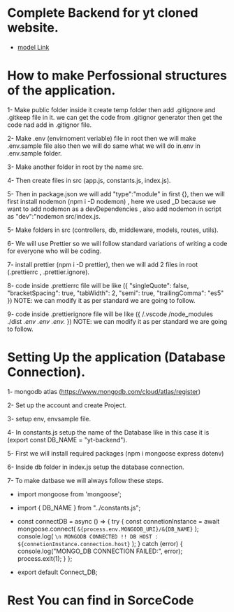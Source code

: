 # Complete Backend for yt cloned website.

- [model Link](https://app.eraser.io/workspace/mCXB8XP02X3EIMvS0GgU?origin=share)

# How to make Perfossional structures of the application.

1- Make public folder inside it create temp folder then add .gitignore and .gitkeep file in it. we can get the code from .gitignor generator then get the code nad add in .gitignor file.

2- Make .env (envirnoment veriable) file in root then we will make .env.sample file also then we will do same what we will do in.env in .env.sample folder.

3- Make another folder in root by the name src.

4- Then create files in src (app.js, constants.js, index.js).

5- Then in package.json we will add "type":"module" in first {}, then we will first install nodemon (npm i -D nodemon) , here we used \_D because we want to add nodemon as a devDependencies , also add nodemon in script as "dev":"nodemon src/index.js.

5- Make folders in src (controllers, db, middleware, models, routes, utils).

6- We will use Prettier so we will follow standard variations of writing a code for everyone who will be coding.

7- install prettier (npm i -D prettier), then we will add 2 files in root (.prettierrc , .prettier.ignore).

8- code inside .prettierrc file will be like ({
"singleQuote": false,
"bracketSpacing": true,
"tabWidth": 2,
"semi": true,
"trailingComma": "es5"
}) NOTE: we can modify it as per standard we are going to follow.

9- code inside .prettierignore file will be like ({
/.vscode
/node_modules
./dist
_.env
.env
.env._
}) NOTE: we can modify it as per standard we are going to follow.

# Setting Up the application (Database Connection).

1- mongodb atlas (https://www.mongodb.com/cloud/atlas/register)

2- Set up the account and create Project.

3- setup env, envsample file.

4- In constants.js setup the name of the Database like in this case it is (export const DB_NAME = "yt-backend").

5- First we will install required packages (npm i mongoose express dotenv)

6- Inside db folder in index.js setup the database connection.

7- To make datbase we will always follow these steps.
  - import mongoose from 'mongoose';
  - import { DB_NAME } from "../constants.js";

  - const connectDB = async () => {
  try {
    const connetionInstance = await mongoose.connect(
      `&{process.env.MONGODB_URI}/&{DB_NAME}`
    );
    console.log(
      `\n MONGODB CONNECTED !! DB HOST : ${connetionInstance.connection.host}`
    );
  } catch (error) {
    console.log("MONGO_DB CONNECTION FAILED:", error);
    process.exit(1);
  }
};
  - export default Connect_DB;

# Rest You can find in SorceCode